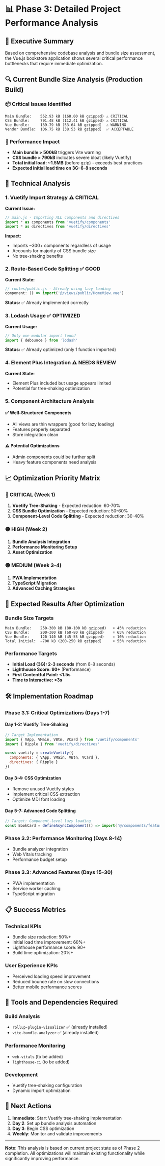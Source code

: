# 📊 Phase 3: Detailed Project Performance Analysis

## 🎯 Executive Summary
Based on comprehensive codebase analysis and bundle size assessment, the Vue.js bookstore application shows several critical performance bottlenecks that require immediate optimization.

## 🔍 Current Bundle Size Analysis (Production Build)

### 📦 **Critical Issues Identified**
```
Main Bundle:    552.93 kB (168.00 kB gzipped) ⚠️ CRITICAL
CSS Bundle:     791.48 kB (112.41 kB gzipped) ⚠️ CRITICAL  
Vue Bundle:     139.79 kB (53.64 kB gzipped)  ⚠️ WARNING
Vendor Bundle:  106.75 kB (38.53 kB gzipped)  ✅ ACCEPTABLE
```

### 🚨 **Performance Impact**
- **Main bundle > 500kB** triggers Vite warning
- **CSS bundle > 790kB** indicates severe bloat (likely Vuetify)
- **Total initial load: ~1.5MB** (before gzip) - exceeds best practices
- **Expected initial load time on 3G: 6-8 seconds** 

## 🔬 Technical Analysis

### 1. **Vuetify Import Strategy** ⚠️ CRITICAL
**Current Issue:**
```javascript
// main.js - Importing ALL components and directives
import * as components from 'vuetify/components'
import * as directives from 'vuetify/directives'
```

**Impact:** 
- Imports ~300+ components regardless of usage
- Accounts for majority of CSS bundle size
- No tree-shaking benefits

### 2. **Route-Based Code Splitting** ✅ GOOD
**Current State:**
```javascript
// routes/public.js - Already using lazy loading
component: () => import('@/views/public/HomeView.vue')
```

**Status:** ✅ Already implemented correctly

### 3. **Lodash Usage** ✅ OPTIMIZED
**Current Usage:**
```javascript
// Only one modular import found
import { debounce } from 'lodash'
```

**Status:** ✅ Already optimized (only 1 function imported)

### 4. **Element Plus Integration** ⚠️ NEEDS REVIEW
**Current State:**
- Element Plus included but usage appears limited
- Potential for tree-shaking optimization

### 5. **Component Architecture Analysis**

#### ✅ **Well-Structured Components**
- All views are thin wrappers (good for lazy loading)
- Features properly separated
- Store integration clean

#### ⚠️ **Potential Optimizations**
- Admin components could be further split
- Heavy feature components need analysis

## 📈 Optimization Priority Matrix

### 🔴 **CRITICAL (Week 1)**
1. **Vuetify Tree-Shaking** - Expected reduction: 60-70%
2. **CSS Bundle Optimization** - Expected reduction: 50-60%
3. **Component-Level Code Splitting** - Expected reduction: 30-40%

### 🟡 **HIGH (Week 2)**  
1. **Bundle Analysis Integration**
2. **Performance Monitoring Setup**
3. **Asset Optimization**

### 🟢 **MEDIUM (Week 3-4)**
1. **PWA Implementation**
2. **TypeScript Migration**
3. **Advanced Caching Strategies**

## 🎯 Expected Results After Optimization

### **Bundle Size Targets**
```
Main Bundle:    250-300 kB (80-100 kB gzipped)   ⬇️ 45% reduction
CSS Bundle:     200-300 kB (60-80 kB gzipped)    ⬇️ 65% reduction
Vue Bundle:     120-140 kB (45-55 kB gzipped)    ⬇️ 10% reduction
Total Initial:  ~700 kB (200-250 kB gzipped)     ⬇️ 55% reduction
```

### **Performance Targets**
- **Initial Load (3G): 2-3 seconds** (from 6-8 seconds)
- **Lighthouse Score: 90+** (Performance)
- **First Contentful Paint: <1.5s**
- **Time to Interactive: <3s**

## 🛠️ Implementation Roadmap

### **Phase 3.1: Critical Optimizations (Days 1-7)**

#### Day 1-2: Vuetify Tree-Shaking
```javascript
// Target Implementation
import { VApp, VMain, VBtn, VCard } from 'vuetify/components'
import { Ripple } from 'vuetify/directives'

const vuetify = createVuetify({
  components: { VApp, VMain, VBtn, VCard },
  directives: { Ripple }
})
```

#### Day 3-4: CSS Optimization
- Remove unused Vuetify styles
- Implement critical CSS extraction
- Optimize MDI font loading

#### Day 5-7: Advanced Code Splitting
```javascript
// Target: Component-level lazy loading
const BookCard = defineAsyncComponent(() => import('@/components/features/books/BookCard.vue'))
```

### **Phase 3.2: Performance Monitoring (Days 8-14)**
- Bundle analyzer integration
- Web Vitals tracking
- Performance budget setup

### **Phase 3.3: Advanced Features (Days 15-30)**
- PWA implementation
- Service worker caching
- TypeScript migration

## 📋 Success Metrics

### **Technical KPIs**
- Bundle size reduction: 50%+
- Initial load time improvement: 60%+
- Lighthouse performance score: 90+
- Build time optimization: 20%+

### **User Experience KPIs**  
- Perceived loading speed improvement
- Reduced bounce rate on slow connections
- Better mobile performance scores

## 🔧 Tools and Dependencies Required

### **Build Analysis**
- `rollup-plugin-visualizer` ✅ (already installed)
- `vite-bundle-analyzer` ✅ (already installed)

### **Performance Monitoring**
- `web-vitals` (to be added)
- `lighthouse-ci` (to be added)

### **Development**
- Vuetify tree-shaking configuration
- Dynamic import optimization

## 📝 Next Actions

1. **Immediate**: Start Vuetify tree-shaking implementation
2. **Day 2**: Set up bundle analysis automation
3. **Day 3**: Begin CSS optimization
4. **Weekly**: Monitor and validate improvements

---

**Note:** This analysis is based on current project state as of Phase 2 completion. All optimizations will maintain existing functionality while significantly improving performance.
